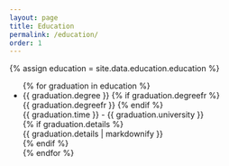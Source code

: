 ```yaml
---
layout: page
title: Education
permalink: /education/
order: 1
---
```



{% assign education = site.data.education.education %}
<section>
    <ul>
        {% for graduation in education %}
        <li>
            <div>
                <div>
                    <span class="degree">{{ graduation.degree }}</span>
                    {% if graduation.degreefr %}
                    <br>
                    <span class="degreefr">{{ graduation.degreefr }}</span>
                    {% endif %}
                </div>
                <div>
                    <span class="time">{{ graduation.time }}</span> - 
                    <span class="university">{{ graduation.university }}</span>
                </div>
            </div>
            {% if graduation.details %}
            <div class="details">
                {{ graduation.details | markdownify }}
            </div>
            {% endif %}
        </li>
    {% endfor %}
    </ul>
</section>